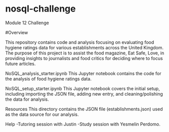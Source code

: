 # nosql-challenge

Module 12 Challenge

#Overview

This repository contains code and analysis focusing on evaluating food hygiene ratings data for various establishments across the United Kingdom. The purpose of this project is to assist the food magazine, Eat Safe, Love, in providing insights to journalists and food critics for deciding where to focus future articles.

NoSQL_analysis_starter.ipynb
This Jupyter notebook contains the code for the analysis of food hygiene ratings data.

NoSQL_setup_starter.ipynb
This Jupyter notebook covers the initial setup, including importing the JSON file, adding new entry, and cleaning/polishing the data for analysis.

Resources
This directory contains the JSON file (establishments.json) used as the data source for our analysis.

Help
-Tutoring session with Justin -Study session with Yesmelin Perdomo.
